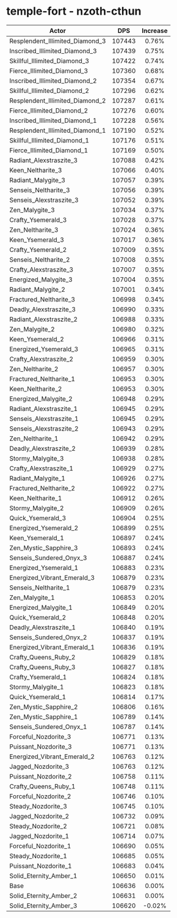 # temple-fort - nzoth-cthun
| Actor | DPS | Increase |
|---|:---:|:---:|
|Resplendent_Illimited_Diamond_3|107443|0.76%|
|Inscribed_Illimited_Diamond_3|107439|0.75%|
|Skillful_Illimited_Diamond_3|107422|0.74%|
|Fierce_Illimited_Diamond_3|107360|0.68%|
|Inscribed_Illimited_Diamond_2|107354|0.67%|
|Skillful_Illimited_Diamond_2|107296|0.62%|
|Resplendent_Illimited_Diamond_2|107287|0.61%|
|Fierce_Illimited_Diamond_2|107276|0.60%|
|Inscribed_Illimited_Diamond_1|107228|0.56%|
|Resplendent_Illimited_Diamond_1|107190|0.52%|
|Skillful_Illimited_Diamond_1|107176|0.51%|
|Fierce_Illimited_Diamond_1|107169|0.50%|
|Radiant_Alexstraszite_3|107088|0.42%|
|Keen_Neltharite_3|107066|0.40%|
|Radiant_Malygite_3|107057|0.39%|
|Senseis_Neltharite_3|107056|0.39%|
|Senseis_Alexstraszite_3|107052|0.39%|
|Zen_Malygite_3|107034|0.37%|
|Crafty_Ysemerald_3|107028|0.37%|
|Zen_Neltharite_3|107024|0.36%|
|Keen_Ysemerald_3|107017|0.36%|
|Crafty_Ysemerald_2|107009|0.35%|
|Senseis_Neltharite_2|107008|0.35%|
|Crafty_Alexstraszite_3|107007|0.35%|
|Energized_Malygite_3|107004|0.35%|
|Radiant_Malygite_2|107001|0.34%|
|Fractured_Neltharite_3|106998|0.34%|
|Deadly_Alexstraszite_3|106990|0.33%|
|Radiant_Alexstraszite_2|106988|0.33%|
|Zen_Malygite_2|106980|0.32%|
|Keen_Ysemerald_2|106966|0.31%|
|Energized_Ysemerald_3|106965|0.31%|
|Crafty_Alexstraszite_2|106959|0.30%|
|Zen_Neltharite_2|106957|0.30%|
|Fractured_Neltharite_1|106953|0.30%|
|Keen_Neltharite_2|106953|0.30%|
|Energized_Malygite_2|106948|0.29%|
|Radiant_Alexstraszite_1|106945|0.29%|
|Senseis_Alexstraszite_1|106945|0.29%|
|Senseis_Alexstraszite_2|106943|0.29%|
|Zen_Neltharite_1|106942|0.29%|
|Deadly_Alexstraszite_2|106939|0.28%|
|Stormy_Malygite_3|106938|0.28%|
|Crafty_Alexstraszite_1|106929|0.27%|
|Radiant_Malygite_1|106926|0.27%|
|Fractured_Neltharite_2|106922|0.27%|
|Keen_Neltharite_1|106912|0.26%|
|Stormy_Malygite_2|106909|0.26%|
|Quick_Ysemerald_3|106904|0.25%|
|Energized_Ysemerald_2|106899|0.25%|
|Keen_Ysemerald_1|106897|0.24%|
|Zen_Mystic_Sapphire_3|106893|0.24%|
|Senseis_Sundered_Onyx_3|106887|0.24%|
|Energized_Ysemerald_1|106883|0.23%|
|Energized_Vibrant_Emerald_3|106879|0.23%|
|Senseis_Neltharite_1|106879|0.23%|
|Zen_Malygite_1|106853|0.20%|
|Energized_Malygite_1|106849|0.20%|
|Quick_Ysemerald_2|106848|0.20%|
|Deadly_Alexstraszite_1|106840|0.19%|
|Senseis_Sundered_Onyx_2|106837|0.19%|
|Energized_Vibrant_Emerald_1|106836|0.19%|
|Crafty_Queens_Ruby_2|106829|0.18%|
|Crafty_Queens_Ruby_3|106827|0.18%|
|Crafty_Ysemerald_1|106824|0.18%|
|Stormy_Malygite_1|106823|0.18%|
|Quick_Ysemerald_1|106814|0.17%|
|Zen_Mystic_Sapphire_2|106806|0.16%|
|Zen_Mystic_Sapphire_1|106789|0.14%|
|Senseis_Sundered_Onyx_1|106787|0.14%|
|Forceful_Nozdorite_3|106771|0.13%|
|Puissant_Nozdorite_3|106771|0.13%|
|Energized_Vibrant_Emerald_2|106763|0.12%|
|Jagged_Nozdorite_3|106763|0.12%|
|Puissant_Nozdorite_2|106758|0.11%|
|Crafty_Queens_Ruby_1|106748|0.11%|
|Forceful_Nozdorite_2|106746|0.10%|
|Steady_Nozdorite_3|106745|0.10%|
|Jagged_Nozdorite_2|106732|0.09%|
|Steady_Nozdorite_2|106721|0.08%|
|Jagged_Nozdorite_1|106714|0.07%|
|Forceful_Nozdorite_1|106690|0.05%|
|Steady_Nozdorite_1|106685|0.05%|
|Puissant_Nozdorite_1|106683|0.04%|
|Solid_Eternity_Amber_1|106650|0.01%|
|Base|106636|0.00%|
|Solid_Eternity_Amber_2|106631|0.00%|
|Solid_Eternity_Amber_3|106620|-0.02%|
